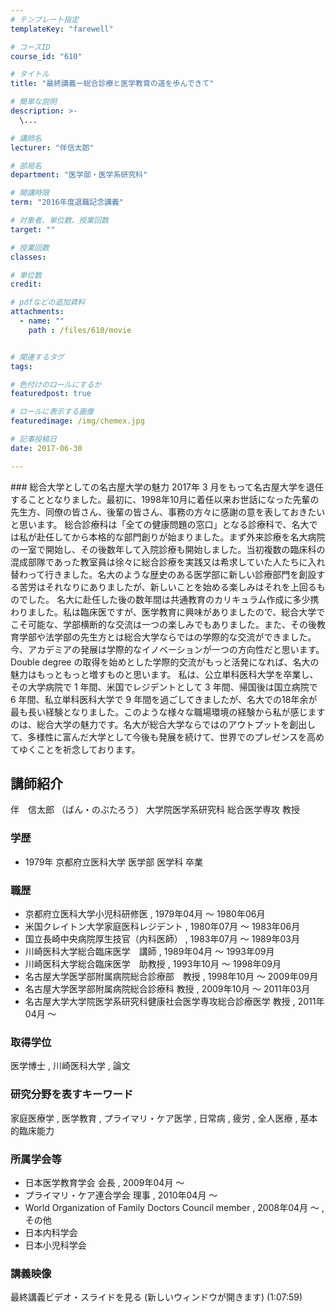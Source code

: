 ```yaml
---
# テンプレート指定
templateKey: "farewell"

# コースID
course_id: "610"

# タイトル
title: "最終講義ー総合診療と医学教育の道を歩んできて"

# 簡単な説明
description: >-
  \...

# 講師名
lecturer: "伴信太郎"

# 部局名
department: "医学部・医学系研究科"

# 開講時限
term: "2016年度退職記念講義"

# 対象者、単位数、授業回数
target: ""

# 授業回数
classes: 

# 単位数
credit: 

# pdfなどの追加資料
attachments: 
  - name: "" 
    path : /files/610/movie


# 関連するタグ
tags:

# 色付けのロールにするか
featuredpost: true

# ロールに表示する画像
featuredimage: /img/chemex.jpg

# 記事投稿日
date: 2017-06-30

---
```

\### 総合大学としての名古屋大学の魅力 2017年 3 月をもって名古屋大学を退任することとなりました。最初に、1998年10月に着任以来お世話になった先輩の先生方、同僚の皆さん、後輩の皆さん、事務の方々に感謝の意を表しておきたいと思います。 総合診療科は「全ての健康問題の窓口」となる診療科で、名大では私が赴任してから本格的な部門創りが始まりました。まず外来診療を名大病院の一室で開始し、その後数年して入院診療も開始しました。当初複数の臨床科の混成部隊であった教室員は徐々に総合診療を実践又は希求していた人たちに入れ替わって行きました。名大のような歴史のある医学部に新しい診療部門を創設する苦労はそれなりにありましたが、新しいことを始める楽しみはそれを上回るものでした。 名大に赴任した後の数年間は共通教育のカリキュラム作成に多少携わりました。私は臨床医ですが、医学教育に興味がありましたので、総合大学でこそ可能な、学部横断的な交流は一つの楽しみでもありました。また、その後教育学部や法学部の先生方とは総合大学ならではの学際的な交流ができました。今、アカデミアの発展は学際的なイノベーションが一つの方向性だと思います。Double degree の取得を始めとした学際的交流がもっと活発になれば、名大の魅力はもっともっと増すものと思います。 私は、公立単科医科大学を卒業し、その大学病院で 1 年間、米国でレジデントとして 3 年間、帰国後は国立病院で 6 年間、私立単科医科大学で 9 年間を過ごしてきましたが、名大での18年余が最も長い経験となりました。このような様々な職場環境の経験から私が感じますのは、総合大学の魅力です。名大が総合大学ならではのアウトプットを創出して、多様性に富んだ大学として今後も発展を続けて、世界でのプレゼンスを高めてゆくことを祈念しております。

## 講師紹介

伴　信太郎 （ばん・のぶたろう） 大学院医学系研究科 総合医学専攻 教授 

### 学歴

  * 1979年 京都府立医科大学 医学部 医学科 卒業

### 職歴

  * 京都府立医科大学小児科研修医 , 1979年04月 ～ 1980年06月
  * 米国クレイトン大学家庭医科レジデント , 1980年07月 ～ 1983年06月
  * 国立長崎中央病院厚生技官（内科医師） , 1983年07月 ～ 1989年03月
  * 川崎医科大学総合臨床医学　講師 , 1989年04月 ～ 1993年09月
  * 川崎医科大学総合臨床医学　助教授 , 1993年10月 ～ 1998年09月
  * 名古屋大学医学部附属病院総合診療部　教授 , 1998年10月 ～ 2009年09月
  * 名古屋大学医学部附属病院総合診療科 教授 , 2009年10月 ～ 2011年03月
  * 名古屋大学大学院医学系研究科健康社会医学専攻総合診療医学 教授 , 2011年04月 ～

### 取得学位

医学博士 , 川崎医科大学 , 論文

### 研究分野を表すキーワード

家庭医療学 , 医学教育 , プライマリ・ケア医学 , 日常病 , 疲労 , 全人医療 , 基本的臨床能力

### 所属学会等

  * 日本医学教育学会 会長 , 2009年04月 ～
  * プライマリ・ケア連合学会 理事 , 2010年04月 ～
  * World Organization of Family Doctors Council member , 2008年04月 ～ , その他
  * 日本内科学会
  * 日本小児科学会

### 講義映像

最終講義ビデオ・スライドを見る (新しいウィンドウが開きます) (1:07:59)